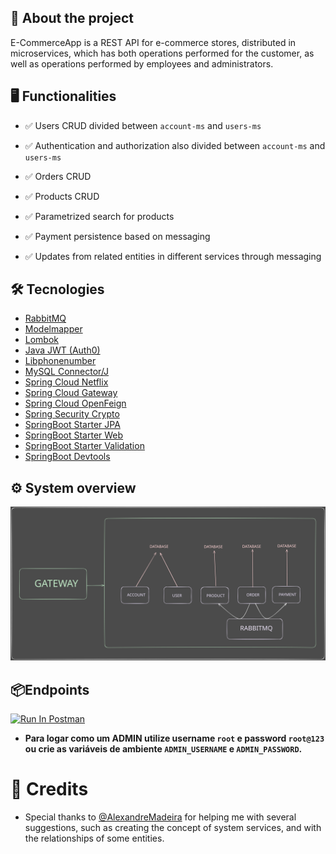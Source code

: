 ## 🔎 About the project

E-CommerceApp is a REST API for e-commerce stores, distributed in microservices, which has both operations performed for the customer, as well as operations performed by employees and administrators.


## 🖥️ Functionalities


- ✅ Users CRUD divided between `account-ms` and `users-ms`

- ✅ Authentication and authorization also divided between `account-ms` and `users-ms`

- ✅ Orders CRUD

- ✅ Products CRUD

- ✅ Parametrized search for products

- ✅ Payment persistence based on messaging

- ✅ Updates from related entities in different services through messaging

## 🛠️ Tecnologies

- [RabbitMQ](https://www.rabbitmq.com/)
- [Modelmapper](https://modelmapper.org/)
- [Lombok](https://projectlombok.org/)
- [Java JWT (Auth0)](https://github.com/auth0/java-jwt)
- [Libphonenumber](https://github.com/google/libphonenumber)
- [MySQL Connector/J](https://dev.mysql.com/downloads/connector/j/)
- [Spring Cloud Netflix](https://cloud.spring.io/spring-cloud-netflix/reference/html/)
- [Spring Cloud Gateway](https://spring.io/projects/spring-cloud-gateway)
- [Spring Cloud OpenFeign](https://spring.io/projects/spring-cloud-openfeign)
- [Spring Security Crypto](https://docs.spring.io/spring-security/reference/features/integrations/cryptography.html)
- [SpringBoot Starter JPA](https://spring.io/projects/spring-data-jpa)
- [SpringBoot Starter Web]()
- [SpringBoot Starter Validation](https://docs.spring.io/spring-framework/reference/core/validation/beanvalidation.html)
- [SpringBoot Devtools](https://docs.spring.io/spring-boot/docs/1.5.16.RELEASE/reference/html/using-boot-devtools.html)

## ⚙️ System overview
![application-schema](readme/application.svg)


## 📦Endpoints 


[<img src="https://run.pstmn.io/button.svg" alt="Run In Postman" style="width: 128px; height: 32px;">](https://app.getpostman.com/run-collection/31232249-f8298dc1-e513-4900-9548-385b6d19c3e7?action=collection%2Ffork&source=rip_markdown&collection-url=entityId%3D31232249-f8298dc1-e513-4900-9548-385b6d19c3e7%26entityType%3Dcollection%26workspaceId%3Daae15406-ac2a-4087-8c9e-47072e8aa119)

- **Para logar como um ADMIN utilize username `root` e password `root@123` ou crie as variáveis de ambiente `ADMIN_USERNAME` e `ADMIN_PASSWORD`.**

# 🤝 Credits

- Special thanks to [@AlexandreMadeira](https://github.com/MadeiraAlexandre) for helping me with several suggestions, such as creating the concept of system services, and with the relationships of some entities.